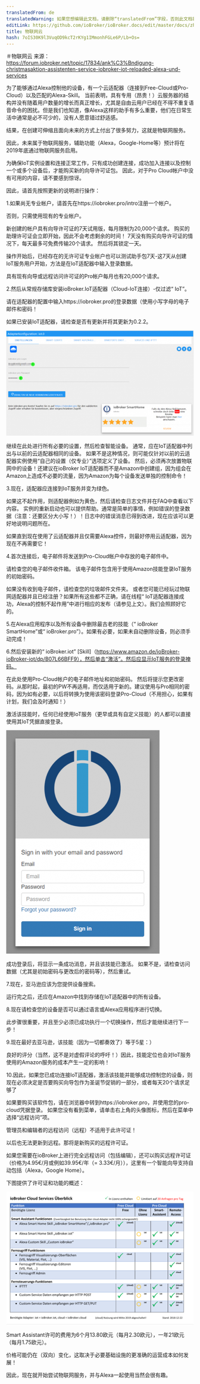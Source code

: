 ```yaml
---
translatedFrom: de
translatedWarning: 如果您想编辑此文档，请删除“translatedFrom”字段，否则此文档将再次自动翻译
editLink: https://github.com/ioBroker/ioBroker.docs/edit/master/docs/zh-cn/cloud/iot.md
title: 物联网云
hash: 7oIS30K9l3VuqOD9kcT2rKYg1IMmonhFGLe6P/Lb+Os=
---
```

＃物联网云
来源：https://forum.iobroker.net/topic/17834/ank%C3%Bndigung-christmasaktion-assistenten-service-iobroker-iot-reloaded-alexa-und-services

为了能够通过Alexa控制他的设备，有一个云适配器（连接到Free-Cloud或Pro-Cloud）以及匹配的Alexa-Skill。
当前表明，具有专用（昂贵！）云服务器的结构并没有随着用户数量的增长而真正增长，尤其是自由云用户已经在不得不重复语音命令的困扰。但是我们也知道，像Alexa这样的助手有多么重要，他们在日常生活中通常是必不可少的，没有人愿意错过舒适感。

结果，在创建可伸缩且面向未来的方式上付出了很多努力，这就是物联网服务。

因此，未来属于物联网服务，辅助功能（Alexa，Google-Home等）预计将在2019年底通过物联网服务启用。

为确保IoT实例设置和连接正常工作，只有成功创建连接，成功加入连接以及控制一个或多个设备后，才能购买新的向导许可证包。
因此，对于Pro Cloud帐户中没有可用的内容，请不要感到惊讶。

因此，请首先按照更新的说明进行操作：

1.如果尚无专业帐户，请首先在https://iobroker.pro/intro注册一个帐户。

否则，只需使用现有的专业帐户。

新创建的帐户具有向导许可证的7天试用版，每月限制为20,000个请求。
购买的助理许可证会立即开始，因此不会考虑剩余的时间！ 7天没有购买向导许可证的情况下，每天最多可免费传输20个请求。
然后将其锁定一天。

操作开始后，已经存在的无许可证专业帐户也可以测试助手包7天-这7天从创建IoT服务用户开始，方法是在IoT适配器中输入登录数据。

具有现有向导或远程访问许可证的Pro帐户每月也有20,000个请求。

2.然后从常规存储库安装ioBroker.IoT适配器（Cloud-IoT连接）-仅过滤“ IoT”。

请在适配器的配置中输入https://iobroker.pro的登录数据（使用小写字母的电子邮件和密码！

如果已安装IoT适配器，请检查是否有更新并将其更新为0.2.2。

![组态](../../de/cloud/media/iot_settings.png)

继续在此处进行所有必要的设置，然后检查智能设备。
通常，应在IoT适配器中列出与以前的云适配器相同的设备。
如果不是这种情况，则可能仅针对以前的云适配器实例使用“自己的设置（仅专业）”选项定义了设备。
然后，必须再次放置物联网中的设备！还建议在ioBroker IoT适配器而不是Amazon中创建组，因为组会在Amazon上造成不必要的流量，因为Amazon为每个设备发送单独的控制命令！

3.现在，适配器应连接到IoT服务并变为绿色。

如果这不起作用，则适配器例如为黄色，然后请检查日志文件并在FAQ中查看以下内容。
实例的重新启动也可以提供帮助。通常是简单的事情，例如错误的登录数据（注意：还要区分大小写！）！日志中的错误消息已得到改进，现在应该可以更好地说明问题所在。

如果直到现在使用了云适配器并且仅需要Alexa控件，则最好停用云适配器，因为现在不再需要它！

4.首次连接后，电子邮件将发送到Pro-Cloud帐户中存放的电子邮件中。

请检查您的电子邮件收件箱。
该电子邮件包含用于使用Amazon技能登录IoT服务的初始密码。

如果没有收到电子邮件，请检查您的垃圾邮件文件夹。
或者您可能已经玩过物联网适配器并且已经注册？如果所有这些都不正确，请在线程“ IoT适配器连接成功，Alexa的控制不起作用”中进行相应的发布（请参见上文）。我们会照顾好它的。

5.在Alexa应用程序以及所有设备中删除最古老的技能（“ ioBroker SmartHome”或“ ioBroker.pro”）。如果有必要，如果未自动删除设备，则必须手动完成！

6.然后安装新的“ ioBroker.iot” [Skill]（https://www.amazon.de/ioBroker-ioBroker-iot/dp/B07L66BFF9），然后单击“激活”。然后应显示IoT服务的登录掩码。

在此处使用Pro-Cloud帐户的电子邮件地址和初始密码。
然后将提示您更改密码。从那时起，最初的PW不再适用，而仅适用于新的。建议使用与Pro相同的密码，因为如有必要，以后将转换为使用该密码登录Pro-Cloud（不用担心，如果有计划，我们会及时通知！）

激活该技能时，任何已经使用IoT服务（更早或具有自定义技能）的人都可以直接使用其IoT凭据直接登录。

![注册](../../de/cloud/media/iot_login.png)

成功登录后，将显示一条成功消息，并且该技能已激活。
如果不是，请检查访问数据（尤其是初始密码与更改后的密码等），然后重试。

7.现在，亚马逊应该为您提供设备搜索。

运行完之后，还应在Amazon中找到存储在IoT适配器中的所有设备。

8.现在请检查您的设备是否可以通过语言或Alexa应用程序进行切换。

此步骤很重要，并且至少必须已成功执行一个切换操作，然后才能继续进行下一步！

9.现在最好去亚马逊，该技能（因为一切都奏效了）等于5星：）

良好的评分（当然，这不是对虚假评论的呼吁！）因此，技能定位也会对IoT服务使用的Amazon服务的成本产生一定的影响！

10.因此，如果您已成功连接IoT适配器，激活该技能并能够成功控制您的设备，则现在必须决定是否要购买向导包作为圣诞节促销的一部分，或者每天20个请求足够了

如果要购买该软件包，请在浏览器中转到https://iobroker.pro，并使用您的pro-cloud凭据登录。
如果您没有看到菜单，请单击右上角的头像图标，然后在菜单中选择“远程访问”项。

管理员和编辑者的远程访问（远程）不适用于此许可证！

以后也无法更新到远程。那将是新购买的远程许可证。

如果您需要在ioBroker上进行完全远程访问（包括编辑），还可以购买远程许可证（价格为4.95€/月或例如39.95€/年（= 3.33€/月）），这里有一个智能向导支持自动包括（Alexa，Google Home）。

下图提供了许可证和功能的概述：

![注册](../../de/cloud/media/iot_compare.png)

Smart Assistant许可的费用为6个月13.80欧元（每月2.30欧元），一年21欧元（每月1.75欧元）。

价格可能仍在（双向）变化，这取决于必要基础设施的更准确的运营成本如何发展！

因此，现在就开始尝试物联网服务，并与Alexa一起使用当然会很有趣。